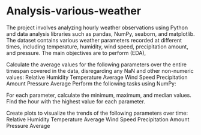 # Analysis-various-weather
The project involves analyzing hourly weather observations using Python and data analysis libraries such as pandas, NumPy, seaborn, and matplotlib. The dataset contains various weather parameters recorded at different times, including temperature, humidity, wind speed, precipitation amount, and pressure. The main objectives are to perform (EDA),

Calculate the average values for the following parameters over the entire timespan covered in the data, disregarding any NaN and other non-numeric values:
Relative Humidity
Temperature Average
Wind Speed
Precipitation Amount
Pressure Average
Perform the following tasks using NumPy:

For each parameter, calculate the minimum, maximum, and median values.
Find the hour with the highest value for each parameter.

Create plots to visualize the trends of the following parameters over time:
Relative Humidity
Temperature Average
Wind Speed
Precipitation Amount
Pressure Average
